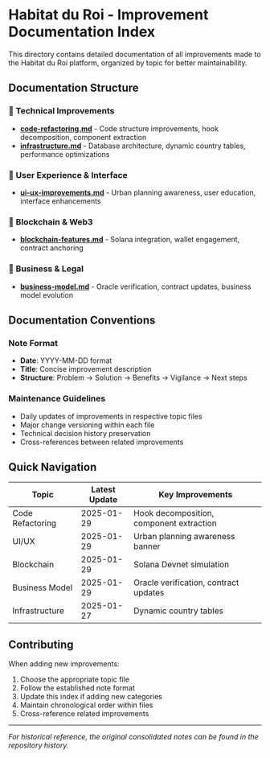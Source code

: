 
# Habitat du Roi - Improvement Documentation Index

This directory contains detailed documentation of all improvements made to the Habitat du Roi platform, organized by topic for better maintainability.

## Documentation Structure

### 📁 Technical Improvements
- **[code-refactoring.md](./code-refactoring.md)** - Code structure improvements, hook decomposition, component extraction
- **[infrastructure.md](./infrastructure.md)** - Database architecture, dynamic country tables, performance optimizations

### 📁 User Experience & Interface
- **[ui-ux-improvements.md](./ui-ux-improvements.md)** - Urban planning awareness, user education, interface enhancements

### 📁 Blockchain & Web3
- **[blockchain-features.md](./blockchain-features.md)** - Solana integration, wallet engagement, contract anchoring

### 📁 Business & Legal
- **[business-model.md](./business-model.md)** - Oracle verification, contract updates, business model evolution

## Documentation Conventions

### Note Format
- **Date**: YYYY-MM-DD format
- **Title**: Concise improvement description
- **Structure**: Problem → Solution → Benefits → Vigilance → Next steps

### Maintenance Guidelines
- Daily updates of improvements in respective topic files
- Major change versioning within each file
- Technical decision history preservation
- Cross-references between related improvements

## Quick Navigation

| Topic | Latest Update | Key Improvements |
|-------|---------------|------------------|
| Code Refactoring | 2025-01-29 | Hook decomposition, component extraction |
| UI/UX | 2025-01-29 | Urban planning awareness banner |
| Blockchain | 2025-01-29 | Solana Devnet simulation |
| Business Model | 2025-01-29 | Oracle verification, contract updates |
| Infrastructure | 2025-01-27 | Dynamic country tables |

## Contributing

When adding new improvements:
1. Choose the appropriate topic file
2. Follow the established note format
3. Update this index if adding new categories
4. Maintain chronological order within files
5. Cross-reference related improvements

---

*For historical reference, the original consolidated notes can be found in the repository history.*
